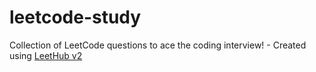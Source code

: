 # leetcode-study
Collection of LeetCode questions to ace the coding interview! - Created using [LeetHub v2](https://github.com/arunbhardwaj/LeetHub-2.0)
